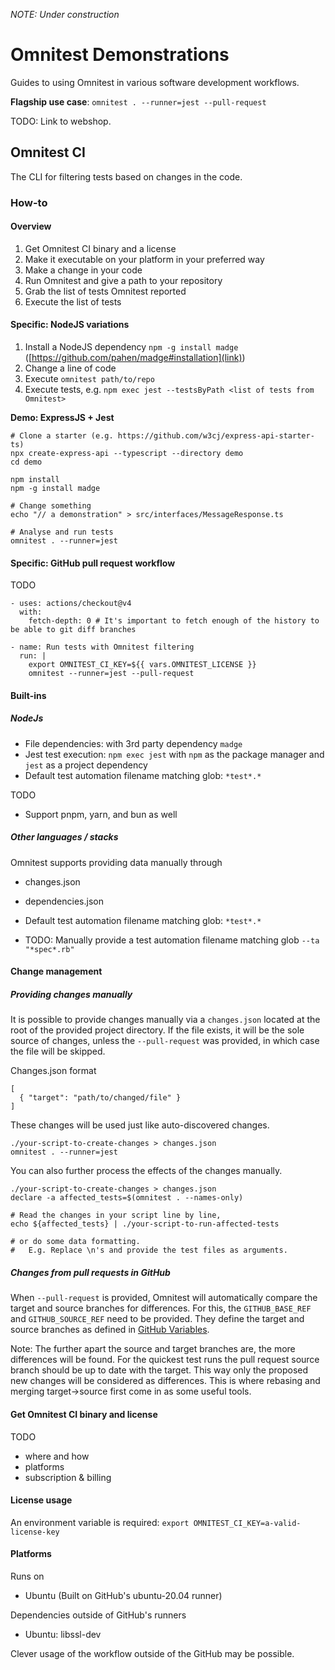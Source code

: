 *NOTE: Under construction*

# Omnitest Demonstrations
Guides to using Omnitest in various software development workflows.


**Flagship use case**: 
`omnitest . --runner=jest --pull-request`


TODO: Link to webshop.


## Omnitest CI
The CLI for filtering tests based on changes in the code.

### How-to

#### Overview
1. Get Omnitest CI binary and a license
2. Make it executable on your platform in your preferred way
3. Make a change in your code
4. Run Omnitest and give a path to your repository
5. Grab the list of tests Omnitest reported
6. Execute the list of tests

#### Specific: NodeJS variations
1. Install a NodeJS dependency `npm -g install madge` ([https://github.com/pahen/madge#installation](link))
2. Change a line of code
3. Execute `omnitest path/to/repo`
4. Execute tests, e.g. `npm exec jest --testsByPath <list of tests from Omnitest>`

**Demo: ExpressJS + Jest**
```
# Clone a starter (e.g. https://github.com/w3cj/express-api-starter-ts)
npx create-express-api --typescript --directory demo
cd demo

npm install
npm -g install madge

# Change something
echo "// a demonstration" > src/interfaces/MessageResponse.ts

# Analyse and run tests
omnitest . --runner=jest
```

#### Specific: GitHub pull request workflow
TODO
```
- uses: actions/checkout@v4
  with:
    fetch-depth: 0 # It's important to fetch enough of the history to be able to git diff branches

- name: Run tests with Omnitest filtering
  run: |
    export OMNITEST_CI_KEY=${{ vars.OMNITEST_LICENSE }}
    omnitest --runner=jest --pull-request
```

#### Built-ins

##### NodeJs
- File dependencies: with 3rd party dependency `madge`
- Jest test execution: `npm exec jest` with `npm` as the package manager and `jest` as a project dependency
- Default test automation filename matching glob: `*test*.*`
  
TODO
- Support pnpm, yarn, and bun as well


##### Other languages / stacks
Omnitest supports providing data manually through
- changes.json
- dependencies.json

- Default test automation filename matching glob: `*test*.*`
- TODO: Manually provide a test automation filename matching glob `--ta "*spec*.rb"`

  
#### Change management

##### Providing changes manually
It is possible to provide changes manually via a `changes.json` located at the root of the provided project directory. If the file exists, it will be the sole source of changes, unless the `--pull-request` was provided, in which case the file will be skipped.

Changes.json format
```
[
  { "target": "path/to/changed/file" }
]
```

These changes will be used just like auto-discovered changes.
```
./your-script-to-create-changes > changes.json
omnitest . --runner=jest
```

You can also further process the effects of the changes manually.
```
./your-script-to-create-changes > changes.json
declare -a affected_tests=$(omnitest . --names-only)

# Read the changes in your script line by line,
echo ${affected_tests} | ./your-script-to-run-affected-tests

# or do some data formatting.
#   E.g. Replace \n's and provide the test files as arguments.
```

##### Changes from pull requests in GitHub
When `--pull-request` is provided, Omnitest will automatically compare the target and source branches for differences. For this, the `GITHUB_BASE_REF` and `GITHUB_SOURCE_REF` need to be provided. They define the target and source branches as defined in [GitHub Variables](https://docs.github.com/en/actions/learn-github-actions/variables).

Note: The further apart the source and target branches are, the more differences will be found. For the quickest test runs the pull request source branch should be up to date with the target. This way only the proposed new changes will be considered as differences. This is where rebasing and merging target->source first come in as some useful tools.

#### Get Omnitest CI binary and license
TODO
- where and how
- platforms
- subscription & billing

#### License usage
An environment variable is required:
`export OMNITEST_CI_KEY=a-valid-license-key`

#### Platforms
Runs on
- Ubuntu (Built on GitHub's ubuntu-20.04 runner)

Dependencies outside of GitHub's runners
- Ubuntu: libssl-dev


Clever usage of the workflow outside of the GitHub may be possible.
